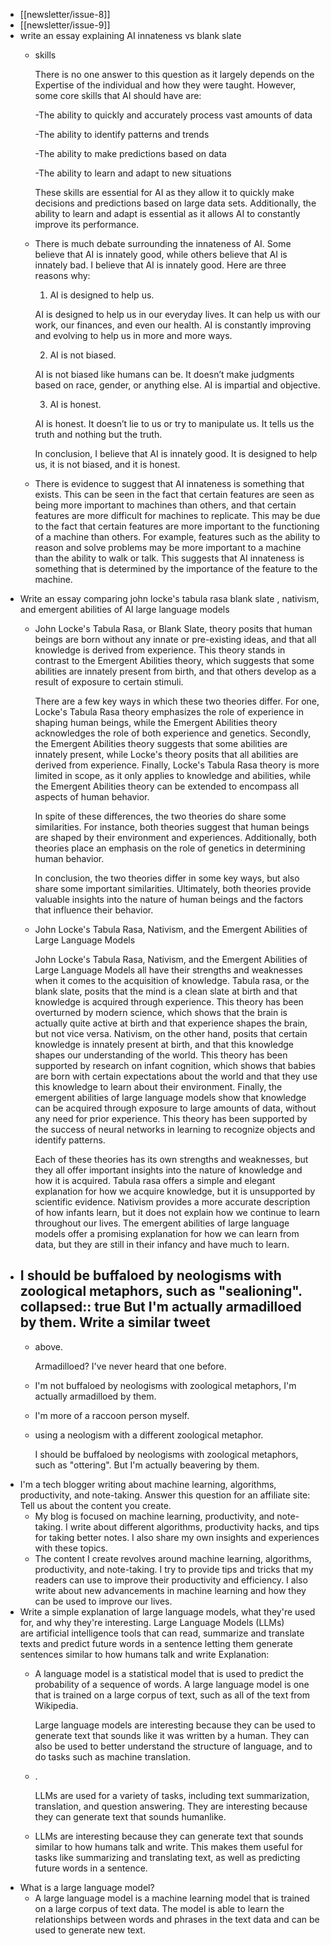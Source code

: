 - [[newsletter/issue-8]]
- [[newsletter/issue-9]]
- write an essay explaining AI innateness vs blank slate
	- skills
	  
	  There is no one answer to this question as it largely depends on the Expertise of the individual and how they were taught. However, some core skills that AI should have are:
	  
	  -The ability to quickly and accurately process vast amounts of data
	  
	  -The ability to identify patterns and trends
	  
	  -The ability to make predictions based on data
	  
	  -The ability to learn and adapt to new situations
	  
	  These skills are essential for AI as they allow it to quickly make decisions and predictions based on large data sets. Additionally, the ability to learn and adapt is essential as it allows AI to constantly improve its performance.
	- There is much debate surrounding the innateness of AI. Some believe that AI is innately good, while others believe that AI is innately bad. I believe that AI is innately good. Here are three reasons why:
	  
	  1. AI is designed to help us.
	  
	  AI is designed to help us in our everyday lives. It can help us with our work, our finances, and even our health. AI is constantly improving and evolving to help us in more and more ways.
	  
	  2. AI is not biased.
	  
	  AI is not biased like humans can be. It doesn’t make judgments based on race, gender, or anything else. AI is impartial and objective.
	  
	  3. AI is honest.
	  
	  AI is honest. It doesn’t lie to us or try to manipulate us. It tells us the truth and nothing but the truth.
	  
	  In conclusion, I believe that AI is innately good. It is designed to help us, it is not biased, and it is honest.
	- There is evidence to suggest that AI innateness is something that exists. This can be seen in the fact that certain features are seen as being more important to machines than others, and that certain features are more difficult for machines to replicate. This may be due to the fact that certain features are more important to the functioning of a machine than others. For example, features such as the ability to reason and solve problems may be more important to a machine than the ability to walk or talk. This suggests that AI innateness is something that is determined by the importance of the feature to the machine.
- Write an essay comparing john locke's tabula rasa blank slate , nativism, and emergent abilities of AI large language models
	- John Locke's Tabula Rasa, or Blank Slate, theory posits that human beings are born without any innate or pre-existing ideas, and that all knowledge is derived from experience. This theory stands in contrast to the Emergent Abilities theory, which suggests that some abilities are innately present from birth, and that others develop as a result of exposure to certain stimuli.
	  
	  There are a few key ways in which these two theories differ. For one, Locke's Tabula Rasa theory emphasizes the role of experience in shaping human beings, while the Emergent Abilities theory acknowledges the role of both experience and genetics. Secondly, the Emergent Abilities theory suggests that some abilities are innately present, while Locke's theory posits that all abilities are derived from experience. Finally, Locke's Tabula Rasa theory is more limited in scope, as it only applies to knowledge and abilities, while the Emergent Abilities theory can be extended to encompass all aspects of human behavior.
	  
	  In spite of these differences, the two theories do share some similarities. For instance, both theories suggest that human beings are shaped by their environment and experiences. Additionally, both theories place an emphasis on the role of genetics in determining human behavior.
	  
	  In conclusion, the two theories differ in some key ways, but also share some important similarities. Ultimately, both theories provide valuable insights into the nature of human beings and the factors that influence their behavior.
	- John Locke's Tabula Rasa, Nativism, and the Emergent Abilities of Large Language Models
	  
	  John Locke's Tabula Rasa, Nativism, and the Emergent Abilities of Large Language Models all have their strengths and weaknesses when it comes to the acquisition of knowledge. Tabula rasa, or the blank slate, posits that the mind is a clean slate at birth and that knowledge is acquired through experience. This theory has been overturned by modern science, which shows that the brain is actually quite active at birth and that experience shapes the brain, but not vice versa. Nativism, on the other hand, posits that certain knowledge is innately present at birth, and that this knowledge shapes our understanding of the world. This theory has been supported by research on infant cognition, which shows that babies are born with certain expectations about the world and that they use this knowledge to learn about their environment. Finally, the emergent abilities of large language models show that knowledge can be acquired through exposure to large amounts of data, without any need for prior experience. This theory has been supported by the success of neural networks in learning to recognize objects and identify patterns.
	  
	  Each of these theories has its own strengths and weaknesses, but they all offer important insights into the nature of knowledge and how it is acquired. Tabula rasa offers a simple and elegant explanation for how we acquire knowledge, but it is unsupported by scientific evidence. Nativism provides a more accurate description of how infants learn, but it does not explain how we continue to learn throughout our lives. The emergent abilities of large language models offer a promising explanation for how we can learn from data, but they are still in their infancy and have much to learn.
- I should be buffaloed by neologisms with zoological metaphors, such as "sealioning".
  collapsed:: true
  But I'm actually armadilloed by them.
  Write a similar tweet
	-
	- above.
	  
	  Armadilloed? I've never heard that one before.
	- I'm not buffaloed by neologisms with zoological metaphors, I'm actually armadilloed by them.
	- I'm more of a raccoon person myself.
	- using a neologism with a different zoological metaphor.
	  
	  I should be buffaloed by neologisms with zoological metaphors, such as "ottering".
	  But I'm actually beavering by them.
- I'm a tech blogger writing about machine learning, algorithms, productivity, and note-taking.
  Answer this question for an affiliate site:
  Tell us about the content you create.
	- My blog is focused on machine learning, productivity, and note-taking. I write about different algorithms, productivity hacks, and tips for taking better notes. I also share my own insights and experiences with these topics.
	- The content I create revolves around machine learning, algorithms, productivity, and note-taking. I try to provide tips and tricks that my readers can use to improve their productivity and efficiency. I also write about new advancements in machine learning and how they can be used to improve our lives.
- Write a simple explanation of large language models, what they're used for, and why they're interesting.
  Large Language Models (LLMs) are artificial intelligence tools that can read, summarize and translate texts and predict future words in a sentence letting them generate sentences similar to how humans talk and write
  Explanation:
	- A language model is a statistical model that is used to predict the probability of a sequence of words. A large language model is one that is trained on a large corpus of text, such as all of the text from Wikipedia.
	  
	  Large language models are interesting because they can be used to generate text that sounds like it was written by a human. They can also be used to better understand the structure of language, and to do tasks such as machine translation.
	- .
	  
	  LLMs are used for a variety of tasks, including text summarization, translation, and question answering. They are interesting because they can generate text that sounds humanlike.
	- LLMs are interesting because they can generate text that sounds similar to how humans talk and write. This makes them useful for tasks like summarizing and translating text, as well as predicting future words in a sentence.
- What is a large language model?
	- A large language model is a machine learning model that is trained on a large corpus of text data. The model is able to learn the relationships between words and phrases in the text data and can be used to generate new text.